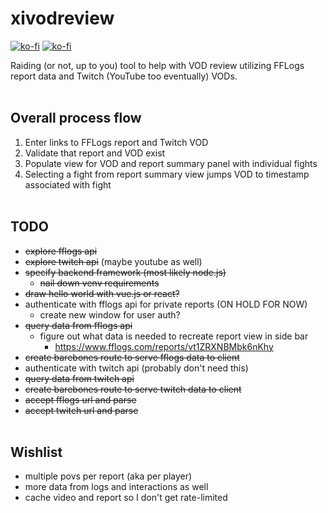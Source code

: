 # xivodreview
[![ko-fi](https://img.shields.io/badge/donate-ko--fi-blue)](https://ko-fi.com/k0etsu)
[![ko-fi](https://ko-fi.com/img/githubbutton_sm.svg)](https://ko-fi.com/K3K1I3DWE)

Raiding (or not, up to you) tool to help with VOD review utilizing FFLogs report data and Twitch (YouTube too eventually) VODs.
<br><br>
## Overall process flow
1. Enter links to FFLogs report and Twitch VOD
2. Validate that report and VOD exist
3. Populate view for VOD and report summary panel with individual fights
4. Selecting a fight from report summary view jumps VOD to timestamp associated with fight
<br><br>
## TODO
- ~~explore fflogs api~~
- ~~explore twitch api~~ (maybe youtube as well)
- ~~specify backend framework (most likely node.js)~~
  - ~~nail down venv requirements~~
- ~~draw hello world with vue.js or react?~~
- authenticate with fflogs api for private reports (ON HOLD FOR NOW)
  - create new window for user auth?
- ~~query data from fflogs api~~
  - figure out what data is needed to recreate report view in side bar
    - https://www.fflogs.com/reports/vt1ZRXNBMbk6nKhy
- ~~create barebones route to serve fflogs data to client~~
- authenticate with twitch api (probably don't need this)
- ~~query data from twitch api~~
- ~~create barebones route to serve twitch data to client~~
- ~~accept fflogs url and parse~~
- ~~accept twitch url and parse~~
<br><br>
## Wishlist
- multiple povs per report (aka per player)
- more data from logs and interactions as well
- cache video and report so I don't get rate-limited
